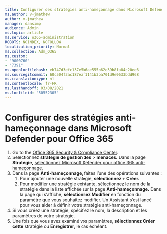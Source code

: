 ```yaml
---
title: Configurer des stratégies anti-hameçonnage dans Microsoft Defender pour Office 365
ms.author: v-jmathew
author: v-jmathew
manager: dansimp
audience: Admin
ms.topic: article
ms.service: o365-administration
ROBOTS: NOINDEX, NOFOLLOW
localization_priority: Normal
ms.collection: Adm_O365
ms.custom:
- "9000760"
- "7391"
ms.openlocfilehash: eb747d3efc137e5b6ae555b62e39b8fa84c20ee6
ms.sourcegitcommit: 60c504f3ac187eaf1141b3ba701d9e0633bdd968
ms.translationtype: MT
ms.contentlocale: fr-FR
ms.lasthandoff: 03/08/2021
ms.locfileid: "50552305"
---
```

# <a name="set-up-anti-phishing-policies-in-microsoft-defender-for-office-365"></a>Configurer des stratégies anti-hameçonnage dans Microsoft Defender pour Office 365

1. Go to the [Office 365 Security & Compliance Center](https://go.microsoft.com/fwlink/p/?linkid=2077143).
2. Sélectionnez **stratégie de gestion des**  >  **menaces.** Dans la page **Stratégie,** [sélectionnez Microsoft Defender pour office 365 anti-hameçonnage.](https://go.microsoft.com/fwlink/?linkid=2101369)
3. Dans la page **Anti-hameçonnage,** faites l’une des opérations suivantes :
    1. Pour ajouter une nouvelle stratégie, **sélectionnez + Créer.**
    1. Pour modifier une stratégie existante, sélectionnez le nom de la stratégie dans la liste affichée sur la page **Anti-hameçonnage.** Dans la page qui s’affiche, **sélectionnez Modifier** en fonction du paramètre que vous souhaitez modifier. Un Assistant s’est lancé pour vous aider à définir votre stratégie anti-hameçonnage.
4. Si vous créez une stratégie, spécifiez le nom, la description et les paramètres de votre stratégie.
5. Une fois que vous avez examiné vos paramètres, **sélectionnez Créer cette** stratégie ou **Enregistrer,** le cas échéant.
